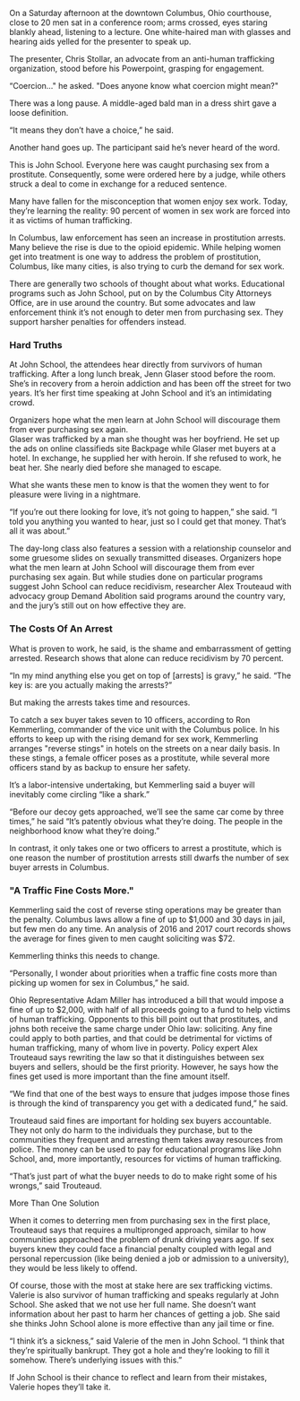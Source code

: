 On a Saturday afternoon at the downtown Columbus, Ohio courthouse, close to 20 men sat in a conference room; arms crossed, eyes staring blankly ahead, listening to a lecture. One white-haired man with glasses and hearing aids yelled for the presenter to speak up.

The presenter, Chris Stollar, an advocate from an anti-human trafficking organization, stood before his Powerpoint, grasping for engagement.

“Coercion..." he asked. "Does anyone know what coercion might mean?"

There was a long pause. A middle-aged bald man in a dress shirt gave a loose definition.

“It means they don’t have a choice,” he said. 

Another hand goes up. The participant said he’s never heard of the word.

This is John School. Everyone here was caught purchasing sex from a prostitute. Consequently, some were ordered here by a judge, while others struck a deal to come in exchange for a reduced sentence.

Many have fallen for the misconception that women enjoy sex work. Today, they’re learning the reality: 90 percent of women in sex work are forced into it as victims of human trafficking.

In Columbus, law enforcement has seen an increase in prostitution arrests. Many believe the rise is due to the opioid epidemic. While helping women get into treatment is one way to address the problem of prostitution, Columbus, like many cities, is also trying to curb the demand for sex work.

There are generally two schools of thought about what works. Educational programs such as John School, put on by the Columbus City Attorneys Office, are in use around the country. But some advocates and law enforcement think it’s not enough to deter men from purchasing sex. They support harsher penalties for offenders instead.

### Hard Truths

At John School, the attendees hear directly from survivors of human trafficking. After a long lunch break, Jenn Glaser stood before the room. She’s in recovery from a heroin addiction and has been off the street for two years. It’s her first time speaking at John School and it’s an intimidating crowd.

<aside class="pquote">Organizers hope what the men learn at John School will discourage them from ever purchasing sex again.</aside>
Glaser was trafficked by a man she thought was her boyfriend. He set up the ads on online classifieds site Backpage while Glaser met buyers at a hotel. In exchange, he supplied her with heroin. If she refused to work, he beat her. She nearly died before she managed to escape.

What she wants these men to know is that the women they went to for pleasure were living in a nightmare. 

“If you’re out there looking for love, it’s not going to happen,” she said. “I told you anything you wanted to hear, just so I could get that money. That’s all it was about.” 

The day-long class also features a session with a relationship counselor and some gruesome slides on sexually transmitted diseases. Organizers hope what the men learn at John School will discourage them from ever purchasing sex again. But while studies done on particular programs suggest John School can reduce recidivism, researcher Alex Trouteaud with advocacy group Demand Abolition said programs around the country vary, and the jury’s still out on how effective they are.

### The Costs Of An Arrest

What is proven to work, he said, is the shame and embarrassment of getting arrested. Research shows that alone can reduce recidivism by 70 percent.

“In my mind anything else you get on top of [arrests] is gravy,” he said. “The key is: are you actually making the arrests?”

But making the arrests takes time and resources.

To catch a sex buyer takes seven to 10 officers, according to Ron Kemmerling, commander of the vice unit with the Columbus police. In his efforts to keep up with the rising demand for sex work, Kemmerling arranges "reverse stings" in hotels on the streets on a near daily basis. In these stings, a female officer poses as a prostitute, while several more officers stand by as backup to ensure her safety.

It’s a labor-intensive undertaking, but Kemmerling said a buyer will inevitably come circling “like a shark.” 

“Before our decoy gets approached, we’ll see the same car come by three times,” he said “It’s patently obvious what they’re doing. The people in the neighborhood know what they’re doing.”

In contrast, it only takes one or two officers to arrest a prostitute, which is one reason the number of prostitution arrests still dwarfs the number of sex buyer arrests in Columbus.

### "A Traffic Fine Costs More."

Kemmerling said the cost of reverse sting operations may be greater than the penalty. Columbus laws allow a fine of up to $1,000 and 30 days in jail, but few men do any time. An analysis of 2016 and 2017 court records shows the average for fines given to men caught soliciting was $72.

Kemmerling thinks this needs to change.

“Personally, I wonder about priorities when a traffic fine costs more than picking up women for sex in Columbus,” he said. 

Ohio Representative Adam Miller has introduced a bill that would impose a fine of up to  $2,000, with half of all proceeds going to a fund to help victims of human trafficking.  Opponents to this bill point out that prostitutes, and johns both receive the same charge under Ohio law: soliciting. Any fine could apply to both parties, and that could be detrimental for victims of human trafficking, many of whom live in poverty. Policy expert Alex Trouteaud says rewriting the law so that it distinguishes between sex buyers and sellers, should be the first priority. However, he says how the fines get used is more important than the fine amount itself.

“We find that one of the best ways to ensure that judges impose those fines is through the kind of transparency you get with a dedicated fund,” he said.

Trouteaud said fines are important for holding sex buyers accountable. They not only do harm to the individuals they purchase, but to the communities they frequent and arresting them takes away resources from police. The money can be used to pay for educational programs like John School, and, more importantly, resources for victims of human trafficking.

“That’s just part of what the buyer needs to do to make right some of his wrongs,” said Trouteaud.

More Than One Solution

When it comes to deterring men from purchasing sex in the first place, Trouteaud says that requires a multipronged approach, similar to how communities approached the problem of drunk driving years ago. If sex buyers knew they could face a financial penalty coupled with legal and personal repercussion (like being denied a job or admission to a university), they would be less likely to offend.

Of course, those with the most at stake here are sex trafficking victims. Valerie is also survivor of human trafficking and speaks regularly at John School. She asked that we not use her full name. She doesn’t want information about her past to harm her chances of getting a job. She said she thinks John School alone is more effective than any jail time or fine. 

“I think it’s a sickness,” said Valerie of the men in John School. “I think that they’re spiritually bankrupt. They got a hole and they‘re looking to fill it somehow. There’s underlying issues with this.”

If John School is their chance to reflect and learn from their mistakes, Valerie hopes they’ll take it.